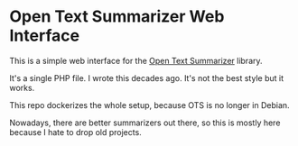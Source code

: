 # Open Text Summarizer Web Interface

This is a simple web interface for the [Open Text Summarizer](https://github.com/neopunisher/Open-Text-Summarizer) library.

It's a single PHP file. I wrote this decades ago. It's not the best style but it works.

This repo dockerizes the whole setup, because OTS is no longer in Debian.

Nowadays, there are better summarizers out there, so this is mostly here because I hate to drop old projects.
